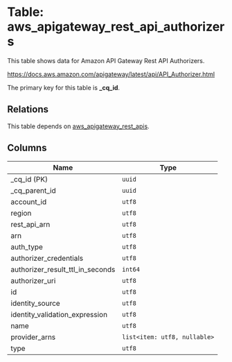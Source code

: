 # Table: aws_apigateway_rest_api_authorizers

This table shows data for Amazon API Gateway Rest API Authorizers.

https://docs.aws.amazon.com/apigateway/latest/api/API_Authorizer.html

The primary key for this table is **_cq_id**.

## Relations

This table depends on [aws_apigateway_rest_apis](aws_apigateway_rest_apis.md).

## Columns

| Name          | Type          |
| ------------- | ------------- |
|_cq_id (PK)|`uuid`|
|_cq_parent_id|`uuid`|
|account_id|`utf8`|
|region|`utf8`|
|rest_api_arn|`utf8`|
|arn|`utf8`|
|auth_type|`utf8`|
|authorizer_credentials|`utf8`|
|authorizer_result_ttl_in_seconds|`int64`|
|authorizer_uri|`utf8`|
|id|`utf8`|
|identity_source|`utf8`|
|identity_validation_expression|`utf8`|
|name|`utf8`|
|provider_arns|`list<item: utf8, nullable>`|
|type|`utf8`|